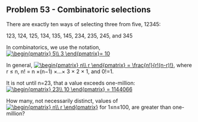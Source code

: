 ## Problem 53 - Combinatoric selections

There are exactly ten ways of selecting three from five, 12345:

123, 124, 125, 134, 135, 145, 234, 235, 245, and 345

In combinatorics, we use the notation, <a href="https://www.codecogs.com/eqnedit.php?latex=\begin{pmatrix}&space;5\\&space;3&space;\end{pmatrix}=&space;10" target="_blank"><img src="https://latex.codecogs.com/gif.latex?\begin{pmatrix}&space;5\\&space;3&space;\end{pmatrix}=&space;10" title="\begin{pmatrix} 5\\ 3 \end{pmatrix}= 10" /></a>

In general, <a href="https://www.codecogs.com/eqnedit.php?latex=\begin{pmatrix}&space;n\\&space;r&space;\end{pmatrix}&space;=&space;\frac{n!}{r!(n-r)!}" target="_blank"><img src="https://latex.codecogs.com/gif.latex?\begin{pmatrix}&space;n\\&space;r&space;\end{pmatrix}&space;=&space;\frac{n!}{r!(n-r)!}" title="\begin{pmatrix} n\\ r \end{pmatrix} = \frac{n!}{r!(n-r)!}" /></a>, where r ≤ n, n! = n ×(n−1) ×...× 3 × 2 × 1, and 0!=1.

It is not until n=23, that a value exceeds one-million: <a href="https://www.codecogs.com/eqnedit.php?latex=\begin{pmatrix}&space;23\\&space;10&space;\end{pmatrix}&space;=&space;1144066" target="_blank"><img src="https://latex.codecogs.com/gif.latex?\begin{pmatrix}&space;23\\&space;10&space;\end{pmatrix}&space;=&space;1144066" title="\begin{pmatrix} 23\\ 10 \end{pmatrix} = 1144066" /></a>

How many, not necessarily distinct, values of <a href="https://www.codecogs.com/eqnedit.php?latex=\begin{pmatrix}&space;n\\&space;r&space;\end{pmatrix}" target="_blank"><img src="https://latex.codecogs.com/gif.latex?\begin{pmatrix}&space;n\\&space;r&space;\end{pmatrix}" title="\begin{pmatrix} n\\ r \end{pmatrix}" /></a> for 1≤n≤100, are greater than one-million?

